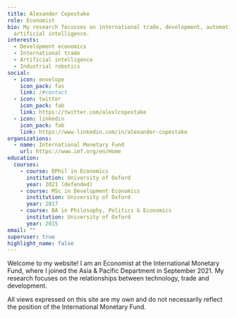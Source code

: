 ```yaml
---
title: Alexander Copestake
role: Economist
bio: My research focusses on international trade, development, automation and
  artificial intelligence.
interests:
  - Development economics
  - International trade
  - Artificial intelligence
  - Industrial robotics
social:
  - icon: envelope
    icon_pack: fas
    link: /#contact
  - icon: twitter
    icon_pack: fab
    link: https://twitter.com/alexlcopestake
  - icon: linkedin
    icon_pack: fab
    link: https://www.linkedin.com/in/alexander-copestake
organizations:
  - name: International Monetary Fund
    url: https://www.imf.org/en/Home
education:
  courses:
    - course: DPhil in Economics
      institution: University of Oxford
      year: 2021 (defended)
    - course: MSc in Development Economics
      institution: University of Oxford
      year: 2017
    - course: BA in Philosophy, Politics & Economics
      institution: University of Oxford
      year: 2015
email: ""
superuser: true
highlight_name: false
---
```


Welcome to my website! I am an Economist at the International Monetary Fund, where I joined the Asia & Pacific Department in September 2021. My research focuses on the relationships between technology, trade and development.

All views expressed on this site are my own and do not necessarily reflect the position of the International Monetary Fund.
